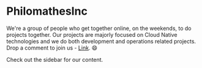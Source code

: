# PhilomathesInc

We're a group of people who get together online, on the weekends, to do projects together. Our projects are majorly focused on Cloud Native technologies and we do both development and operations related projects. Drop a comment to join us - [Link](https://github.com/orgs/philomathesinc/discussions/2). :smile:

Check out the sidebar for our content.
